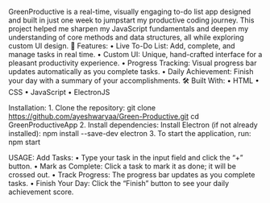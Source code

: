 GreenProductive is a real-time, visually engaging to-do list app designed and built in just one week to jumpstart my productive coding journey. This project helped me sharpen my JavaScript fundamentals and deepen my understanding of core methods and data structures, all while exploring custom UI design.
🚀 Features:
	•	Live To-Do List: Add, complete, and manage tasks in real time.
	•	Custom UI: Unique, hand-crafted interface for a pleasant productivity experience.
	•	Progress Tracking: Visual progress bar updates automatically as you complete tasks.
	•	Daily Achievement: Finish your day with a summary of your accomplishments.
🛠️ Built With:
	•	HTML
	•	CSS
	•	JavaScript
	•	ElectronJS

Installation:
	1.	Clone the repository:
      git clone https://github.com/ayeshwaryaa/Green-Productive.git
      cd GreenProductiveApp
  2. Install dependencies:
      Install Electron (if not already installed):
      npm install --save-dev electron
  3. To start the application, run:
      npm start
      
  USAGE: 
  Add Tasks: 
  • Type your task in the input field and click the “+” button.
	•	Mark as Complete: Click a task to mark it as done; it will be crossed out.
	•	Track Progress: The progress bar updates as you complete tasks.
	•	Finish Your Day: Click the “Finish” button to see your daily achievement score.
